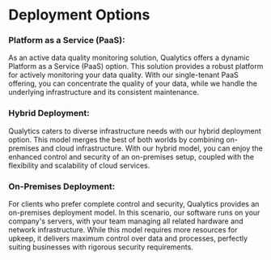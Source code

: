 # Deployment Options

### **Platform as a Service (PaaS):**

As an active data quality monitoring solution, Qualytics offers a dynamic Platform as a Service (PaaS) option. This solution provides a robust platform for actively monitoring your data quality. With our single-tenant PaaS offering, you can concentrate the quality of your data, while we handle the underlying infrastructure and its consistent maintenance.

### **Hybrid Deployment:**
Qualytics caters to diverse infrastructure needs with our hybrid deployment option. This model merges the best of both worlds by combining on-premises and cloud infrastructure. With our hybrid model, you can enjoy the enhanced control and security of an on-premises setup, coupled with the flexibility and scalability of cloud services.

### **On-Premises Deployment:**
For clients who prefer complete control and security, Qualytics provides an on-premises deployment model. In this scenario, our software runs on your company's servers, with your team managing all related hardware and network infrastructure. While this model requires more resources for upkeep, it delivers maximum control over data and processes, perfectly suiting businesses with rigorous security requirements.
